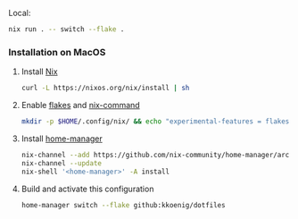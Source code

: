 Local:
```bash
nix run . -- switch --flake .
```

### Installation on MacOS

1. Install [Nix](https://nix.dev/install-nix)
   ```bash
   curl -L https://nixos.org/nix/install | sh
   ```
2. Enable [flakes](https://nixos.org/manual/nix/stable/command-ref/new-cli/nix3-flake) and [nix-command](https://nixos.org/manual/nix/stable/command-ref/new-cli/nix)
   ```bash
   mkdir -p $HOME/.config/nix/ && echo "experimental-features = flakes nix-command" >> $HOME/.config/nix/nix.conf
   ```
3. Install [home-manager](https://nix-community.github.io/home-manager/index.html#sec-install-standalone)
   ```bash
   nix-channel --add https://github.com/nix-community/home-manager/archive/release-24.05.tar.gz home-manager
   nix-channel --update
   nix-shell '<home-manager>' -A install
   ```
4. Build and activate this configuration
   ```bash
   home-manager switch --flake github:kkoenig/dotfiles
   ```
